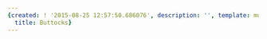 ```yaml
---
{created: ! '2015-08-25 12:57:50.686076', description: '', template: muscle.html,
  title: Buttocks}
---
```

